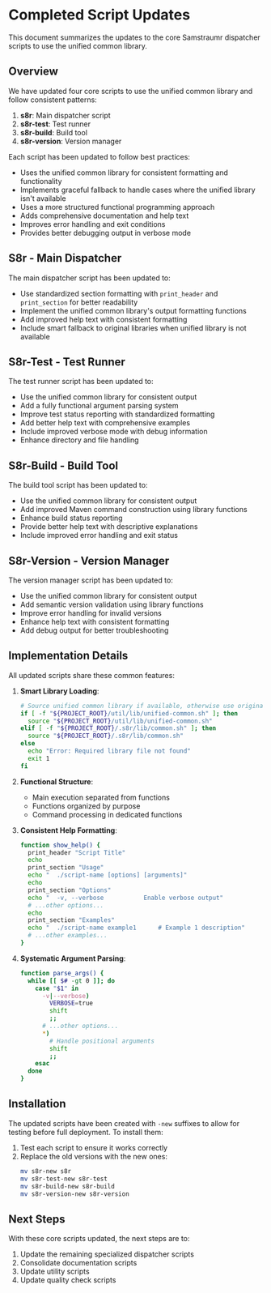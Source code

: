 # Completed Script Updates

This document summarizes the updates to the core Samstraumr dispatcher scripts to use the unified common library.

## Overview

We have updated four core scripts to use the unified common library and follow consistent patterns:

1. **s8r**: Main dispatcher script
2. **s8r-test**: Test runner
3. **s8r-build**: Build tool
4. **s8r-version**: Version manager

Each script has been updated to follow best practices:

- Uses the unified common library for consistent formatting and functionality
- Implements graceful fallback to handle cases where the unified library isn't available
- Uses a more structured functional programming approach
- Adds comprehensive documentation and help text
- Improves error handling and exit conditions
- Provides better debugging output in verbose mode

## S8r - Main Dispatcher

The main dispatcher script has been updated to:

- Use standardized section formatting with `print_header` and `print_section` for better readability
- Implement the unified common library's output formatting functions
- Add improved help text with consistent formatting
- Include smart fallback to original libraries when unified library is not available

## S8r-Test - Test Runner

The test runner script has been updated to:

- Use the unified common library for consistent output
- Add a fully functional argument parsing system
- Improve test status reporting with standardized formatting
- Add better help text with comprehensive examples
- Include improved verbose mode with debug information
- Enhance directory and file handling

## S8r-Build - Build Tool

The build tool script has been updated to:

- Use the unified common library for consistent output
- Add improved Maven command construction using library functions
- Enhance build status reporting
- Provide better help text with descriptive explanations
- Include improved error handling and exit status

## S8r-Version - Version Manager

The version manager script has been updated to:

- Use the unified common library for consistent output
- Add semantic version validation using library functions
- Improve error handling for invalid versions
- Enhance help text with consistent formatting
- Add debug output for better troubleshooting

## Implementation Details

All updated scripts share these common features:

1. **Smart Library Loading**:
   ```bash
   # Source unified common library if available, otherwise use original
   if [ -f "${PROJECT_ROOT}/util/lib/unified-common.sh" ]; then
     source "${PROJECT_ROOT}/util/lib/unified-common.sh"
   elif [ -f "${PROJECT_ROOT}/.s8r/lib/common.sh" ]; then
     source "${PROJECT_ROOT}/.s8r/lib/common.sh"
   else
     echo "Error: Required library file not found"
     exit 1
   fi
   ```

2. **Functional Structure**:
   - Main execution separated from functions
   - Functions organized by purpose
   - Command processing in dedicated functions

3. **Consistent Help Formatting**:
   ```bash
   function show_help() {
     print_header "Script Title"
     echo
     print_section "Usage"
     echo "  ./script-name [options] [arguments]"
     echo
     print_section "Options"
     echo "  -v, --verbose           Enable verbose output"
     # ...other options...
     echo
     print_section "Examples"
     echo "  ./script-name example1      # Example 1 description"
     # ...other examples...
   }
   ```

4. **Systematic Argument Parsing**:
   ```bash
   function parse_args() {
     while [[ $# -gt 0 ]]; do
       case "$1" in
         -v|--verbose)
           VERBOSE=true
           shift
           ;;
         # ...other options...
         *)
           # Handle positional arguments
           shift
           ;;
       esac
     done
   }
   ```

## Installation

The updated scripts have been created with `-new` suffixes to allow for testing before full deployment. To install them:

1. Test each script to ensure it works correctly
2. Replace the old versions with the new ones:
   ```bash
   mv s8r-new s8r
   mv s8r-test-new s8r-test
   mv s8r-build-new s8r-build
   mv s8r-version-new s8r-version
   ```

## Next Steps

With these core scripts updated, the next steps are to:

1. Update the remaining specialized dispatcher scripts
2. Consolidate documentation scripts
3. Update utility scripts
4. Update quality check scripts

